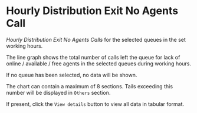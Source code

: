 # Hourly Distribution Exit No Agents Call

*Hourly Distribution Exit No Agents Calls* for the selected queues
in the set working hours.

The line graph shows the total number of calls left the queue for
lack of online / available / free agents in the selected queues
during working hours.

If no queue has been selected, no data will be shown.

The chart can contain a maximum of 8 sections. Tails exceeding this
number will be displayed in `Others` section.

If present, click the `View details` button to view
all data in tabular format.
